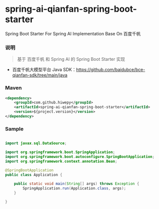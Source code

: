 # spring-ai-qianfan-spring-boot-starter

Spring Boot Starter For Spring AI Implementation Base On 百度千帆

### 说明


 > 基于 百度千帆 和 Spring AI 的 Spring Boot Starter 实现

- 百度千帆大模型平台 Java SDK：https://github.com/baidubce/bce-qianfan-sdk/tree/main/java

### Maven

``` xml
<dependency>
	<groupId>com.github.hiwepy</groupId>
	<artifactId>spring-ai-qianfan-spring-boot-starter</artifactId>
	<version>${project.version}</version>
</dependency>
```

### Sample

```java

import javax.sql.DataSource;

import org.springframework.boot.SpringApplication;
import org.springframework.boot.autoconfigure.SpringBootApplication;
import org.springframework.context.annotation.Bean;

@SpringBootApplication
public class Application {
	
	public static void main(String[] args) throws Exception {
		SpringApplication.run(Application.class, args);
	}

}

```

